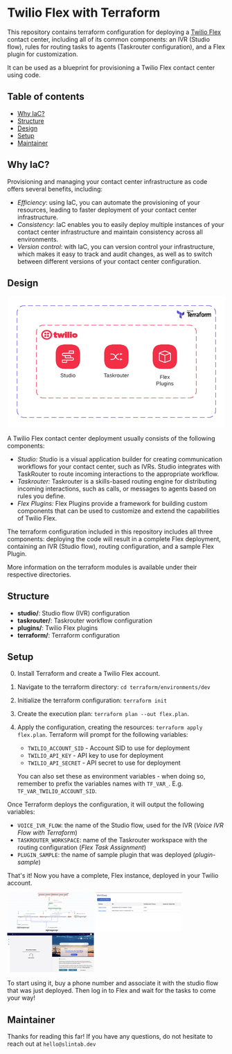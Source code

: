 # Twilio Flex with Terraform 

This repository contains terraform configuration for deploying a [Twilio Flex](https://www.twilio.com/en-us/flex) contact center, including all of its common components: an IVR (Studio flow), rules for routing tasks to agents (Taskrouter configuration), and a Flex plugin for customization.

It can be used as a blueprint for provisioning a Twilio Flex  contact center using code. 

## Table of contents
* [Why IaC?](#iac)
* [Structure](#structure)
* [Design](#design)
* [Setup](#setup)
* [Maintainer](#maintainer)

## Why IaC?

Provisioning and managing your contact center infrastructure as code offers several benefits, including:
- *Efficiency*: using IaC, you can automate the provisioning of your resources, leading to faster deployment of your contact center infrastructure.
- *Consistency*: IaC enables you to easily deploy multiple instances of your contact center infrastructure and maintain consistency across all environments. 
- *Version control*: with IaC, you can version control your infrastructure, which makes it easy to track and audit changes, as well as to switch between different versions of your contact center configuration.

## Design

![Diagram](images/diagram.png)

A Twilio Flex contact center deployment usually consists of the following components:
- *Studio:* Studio is a visual application builder for creating communication workflows for your contact center, such as IVRs. Studio integrates with TaskRouter to route incoming interactions to the appropriate workflow. 
- *Taskrouter:* Taskrouter is a skills-based routing engine for distributing incoming interactions, such as calls, or messages to agents based on rules you define.
- *Flex Plugins:* Flex Plugins provide a framework for building custom components that can be used to customize and extend the capabilities of Twilio Flex.

The terraform configuration included in this repository includes all three components: deploying the code will result in a complete Flex deployment, containing an IVR (Studio flow), routing configuration, and a sample Flex Plugin.

More information on the terraform modules is available under their respective directories.

## Structure

- **studio/**: Studio flow (IVR) configuration
- **taskrouter/**: Taskrouter workflow configuration
- **plugins/**: Twilio Flex plugins
- **terraform/**: Terraform configuration

## Setup

0. Install Terraform and create a Twilio Flex account.
1. Navigate to the terraform directory: `cd terraform/environments/dev`
2. Initialize the terraform configuration: `terraform init`
3. Create the execution plan: `terraform plan --out flex.plan`.
4. Apply the configuration, creating the resources: `terraform apply flex.plan`. Terraform will prompt for the following variables: 
    - `TWILIO_ACCOUNT_SID` - Account SID to use for deployment
    - `TWILIO_API_KEY` - API key to use for deployment 
    - `TWILIO_API_SECRET` - API secret to use for deployment
    
    You can also set these as environment variables - when doing so, remember to prefix the variables names with `TF_VAR_`. E.g. `TF_VAR_TWILIO_ACCOUNT_SID`.

Once Terraform deploys the configuration, it will output the following variables:
- `VOICE_IVR_FLOW`: the name of the Studio flow, used for the IVR (*Voice IVR Flow with Terraform*)
- `TASKROUTER_WORKSPACE`: name of the Taskrouter workspace with the routing configuration (*Flex Task Assignment*)
- `PLUGIN_SAMPLE`: the name of sample plugin that was deployed (*plugin-sample*)

That's it! Now you have a complete, Flex instance, deployed in your Twilio account.

<p float="left">
  <img src="images/flow.jpg" height="90" width="200"/>
  <img src="images/taskrouter.jpg" height="90" width="200" /> 
  <img src="images/ui.jpg" height="90" width="200" />
</p>

To start using it, buy a phone number and associate it with the studio flow that was just deployed. Then log in to Flex and wait for the tasks to come your way!



## Maintainer
Thanks for reading this far!
If you have any questions, do not hesitate to reach out at `hello@slintab.dev`
